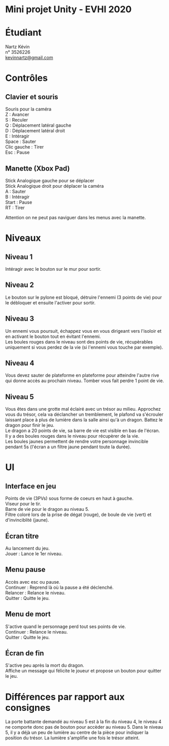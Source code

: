 # Mini projet Unity - EVHI 2020

# Étudiant

Nartz Kévin  
n° 3526226  
kevinnartz@gmail.com

# Contrôles

## Clavier et souris
Souris pour la caméra  
Z : Avancer  
S : Reculer  
Q : Déplacement latéral gauche  
D : Déplacement latéral droit  
E : Intéragir  
Space : Sauter  
Clic gauche : Tirer  
Esc : Pause  

## Manette (Xbox Pad)
Stick Analogique gauche pour se déplacer  
Stick Analogique droit pour déplacer la caméra  
A : Sauter  
B : Intéragir  
Start : Pause  
RT : Tirer  
  
Attention on ne peut pas naviguer dans les menus avec la manette.

# Niveaux

## Niveau 1
Intéragir avec le bouton sur le mur pour sortir.

## Niveau 2
Le bouton sur le pylone est bloqué, détruire l'ennemi (3 points de vie) pour le débloquer et ensuite l'activer pour sortir.

## Niveau 3
Un ennemi vous poursuit, échappez vous en vous dirigeant vers l'isoloir et en activant le bouton tout en évitant l'ennemi.  
Les boules rouges dans le niveau sont des points de vie, récupèrables uniquement si vous perdez de la vie (si l'ennemi vous touche par exemple).

## Niveau 4
Vous devez sauter de plateforme en plateforme pour atteindre l'autre rive qui donne accès au prochain niveau.
Tomber vous fait perdre 1 point de vie.

## Niveau 5
Vous êtes dans une grotte mal éclairé avec un trésor au milieu. Approchez vous du trésor, cela va déclancher un tremblement, le plafond va s'écrouler laissant place à plus de lumière dans la salle ainsi qu'à un dragon. Battez le dragon pour finir le jeu.  
Le dragon a 20 points de vie, sa barre de vie est visible en bas de l'écran.  
Il y a des boules rouges dans le niveau pour récupèrer de la vie.  
Les boules jaunes permettent de rendre votre personnage invincible pendant 5s (l'écran a un filtre jaune pendant toute la durée).

# UI
## Interface en jeu
Points de vie (3PVs) sous forme de coeurs en haut à gauche.  
Viseur pour le tir.  
Barre de vie pour le dragon au niveau 5.  
Filtre coloré lors de la prise de dégat (rouge), de boule de vie (vert) et d'invinciblité (jaune).

## Écran titre
Au lancement du jeu.  
Jouer : Lance le 1er niveau.

## Menu pause
Accès avec esc ou pause.  
Continuer : Reprend là où la pause a été déclenché.  
Relancer : Relance le niveau.  
Quitter : Quitte le jeu.

## Menu de mort
S'active quand le personnage perd tout ses points de vie.  
Continuer : Relance le niveau.  
Quitter : Quitte le jeu.

## Écran de fin
S'active peu après la mort du dragon.  
Affiche un message qui félicite le joueur et propose un bouton pour quitter le jeu.

# Différences par rapport aux consignes
La porte battante demandé au niveau 5 est à la fin du niveau 4, le niveau 4 ne comporte donc pas de bouton pour accèder au niveau 5.
Dans le niveau 5, il y a déjà un peu de lumière au centre de la pièce pour indiquer la position du trésor. La lumière s'amplifie une fois le trésor atteint.
